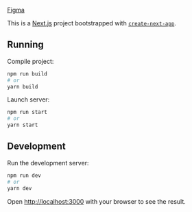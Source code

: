 [Figma](https://www.figma.com/proto/pa8Ehn3CctLosvg10psPLE/App-design?node-id=922%3A3450)
 
This is a [Next.js](https://nextjs.org/) project bootstrapped with [`create-next-app`](https://github.com/vercel/next.js/tree/canary/packages/create-next-app).

## Running

Compile project:

```bash
npm run build
# or
yarn build
```

Launch server:

```bash
npm run start
# or
yarn start
```

## Development

Run the development server:

```bash
npm run dev
# or
yarn dev
```

Open [http://localhost:3000](http://localhost:3000) with your browser to see the result.
